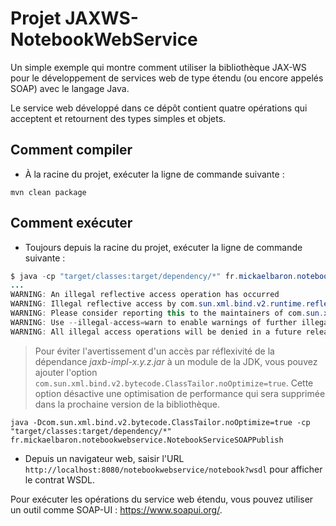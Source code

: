 # Projet JAXWS-NotebookWebService

Un simple exemple qui montre comment utiliser la bibliothèque JAX-WS pour le développement de services web de type étendu (ou encore appelés SOAP) avec le langage Java.

Le service web développé dans ce dépôt contient quatre opérations qui acceptent et retournent des types simples et objets.

## Comment compiler

* À la racine du projet, exécuter la ligne de commande suivante :

```shellscript
mvn clean package
```

## Comment exécuter

* Toujours depuis la racine du projet, exécuter la ligne de commande suivante :

```java
$ java -cp "target/classes:target/dependency/*" fr.mickaelbaron.notebookwebservice.NotebookServiceSOAPPublish
...
WARNING: An illegal reflective access operation has occurred
WARNING: Illegal reflective access by com.sun.xml.bind.v2.runtime.reflect.opt.Injector (file:/Users/baronm/workspacepersowebserviceslabs/jaxws-notebookwebservice/target/dependency/jaxb-impl-2.3.0.1.jar) to method java.lang.ClassLoader.defineClass(java.lang.String,byte[],int,int)
WARNING: Please consider reporting this to the maintainers of com.sun.xml.bind.v2.runtime.reflect.opt.Injector
WARNING: Use --illegal-access=warn to enable warnings of further illegal reflective access operations
WARNING: All illegal access operations will be denied in a future release
```

> Pour éviter l'avertissement d'un accès par réflexivité de la dépendance _jaxb-impl-x.y.z.jar_ à un module de la JDK, vous pouvez ajouter l'option `com.sun.xml.bind.v2.bytecode.ClassTailor.noOptimize=true`. Cette option désactive une optimisation de performance qui sera supprimée dans la prochaine version de la bibliothèque.

```shellscript
java -Dcom.sun.xml.bind.v2.bytecode.ClassTailor.noOptimize=true -cp "target/classes:target/dependency/*" fr.mickaelbaron.notebookwebservice.NotebookServiceSOAPPublish
```

* Depuis un navigateur web, saisir l'URL `http://localhost:8080/notebookwebservice/notebook?wsdl` pour afficher le contrat WSDL.

Pour exécuter les opérations du service web étendu, vous pouvez utiliser un outil comme SOAP-UI : <https://www.soapui.org/>.

